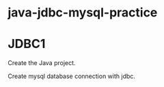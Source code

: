 # java-jdbc-mysql-practice

# JDBC1
Create the Java project.

Create mysql database connection with jdbc.

